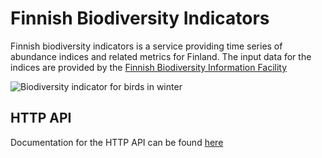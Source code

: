 # Finnish Biodiversity Indicators

Finnish biodiversity indicators is a service providing time series of abundance indices and related metrics for Finland. The input data for the indices are provided by the [Finnish Biodiversity Information Facility](https://laji.fi "FinBIF")

![Biodiversity indicator for birds in winter](https://indicators-dev.laji.fi/svg/wb "Winter Birds")

## HTTP API

Documentation for the HTTP API can be found [here](https://indicators-dev.laji.fi/__docs__/#overview "API")
